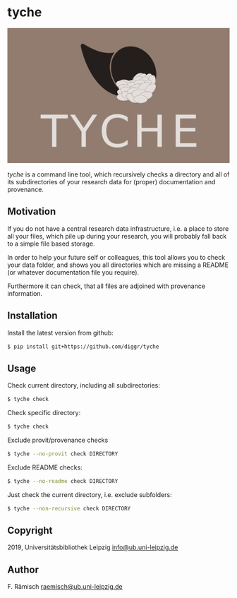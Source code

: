 # tyche

![tyche logo](assets/tyche.png?raw=true "tyche")

*tyche* is a command line tool, which recursively checks a directory and all
of its subdirectories of your research data for (proper) documentation and 
provenance. 

## Motivation

If you do not have a central research data infrastructure, i.e. a place to 
store all your files, which pile up during your research, you will probably
fall back to a simple file based storage. 

In order to help your future self or colleagues, this tool allows you to 
check your data folder, and shows you all directories which are missing a 
README (or whatever documentation file you require). 

Furthermore it can check, that all files are adjoined with provenance 
information. 

## Installation

Install the latest version from github:
```zsh
$ pip install git+https://github.com/diggr/tyche
```

## Usage

Check current directory, including all subdirectories:
```zsh
$ tyche check
```

Check specific directory:
```zsh
$ tyche check 
```

Exclude provit/provenance checks
```zsh
$ tyche --no-provit check DIRECTORY
```

Exclude README checks:
```zsh
$ tyche --no-readme check DIRECTORY
```

Just check the current directory, i.e. exclude subfolders:
```zsh
$ tyche --non-recursive check DIRECTORY
```

## Copyright

2019, Universitätsbibliothek Leipzig <info@ub.uni-leipzig.de>

## Author

F. Rämisch <raemisch@ub.uni-leipzig.de>


